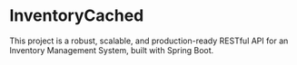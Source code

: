 # InventoryCached
This project is a robust, scalable, and production-ready RESTful API for an Inventory Management System, built with Spring Boot.
